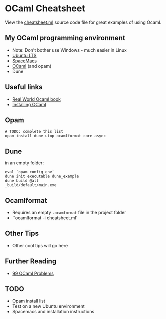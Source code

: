 # OCaml Cheatsheet

View the [cheatsheet.ml](cheatsheet.ml) source code file for great examples of using Ocaml.

## My OCaml programming environment
- Note: Don't bother use Windows - much easier in Linux
- [Ubuntu LTS](https://ubuntu.com/download/desktop)
- [SpaceMacs](https://www.spacemacs.org/)
- [OCaml](https://ocaml.org/) (and opam)
- Dune

## Useful links
- [Real World Ocaml book](https://dev.realworldocaml.org/) 
- [Installing OCaml](https://dev.realworldocaml.org/install.html) 

## Opam
	# TODO: complete this list
	opam install dune utop ocamlformat core async

## Dune
in an empty folder:

	eval `opam config env`
	dune init executable dune_example
	dune build @all
	_build/default/main.exe

## Ocamlformat
- Requires an empty ``.ocamformat`` file in the project folder
- ``ocamlformat -i cheatsheet.ml`

## Other Tips
- Other cool tips will go here

## Further Reading
- [99 OCaml Problems](https://ocaml.org/learn/tutorials/99problems.html) 

## TODO
- Opam install list
- Test on a new Ubuntu environment
- Spacemacs and installation instructions
